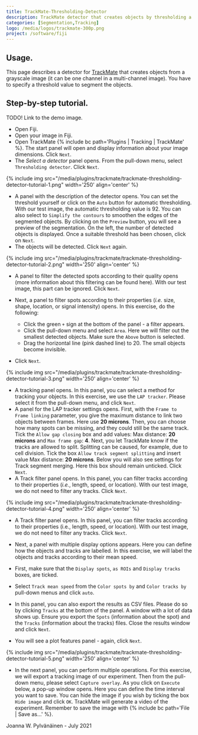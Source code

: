 ```yaml
---
title: TrackMate-Thresholding-Detector
description: TrackMate detector that creates objects by thresholding a grayscale image.
categories: [Segmentation,Tracking]
logo: /media/logos/trackmate-300p.png
project: /software/fiji
---
```


## Usage.

This page describes a detector for [TrackMate](/plugins/trackmate/index) that creates objects from a grayscale image (it can be one channel in a multi-channel image). You have to specify a threshold value to segment the objects.

## Step-by-step tutorial.

TODO! Link to the demo image.

- Open Fiji.
- Open your image in Fiji.
- Open TrackMate {% include bc path='Plugins | Tracking | TrackMate' %}. The start panel will open and display information about your image dimensions. Click `Next`.
- The _Select a detector_ panel opens. From the pull-down menu, select `Thresholding detector`. Click `Next`.

{% include img src="/media/plugins/trackmate/trackmate-thresholding-detector-tutorial-1.png" width='250'  align='center' %}

- A panel with the description of the detector opens. You can set the threshold yourself or click on the `Auto` button for automatic thresholding. With our test image, the automatic thresholding value is 92. You can also select to `Simplify the contours` to smoothen the edges of the segmented objects. By clicking on the `Preview` button, you will see a preview of the segmentation. On the left, the number of detected objects is displayed. Once a suitable threshold has been chosen, click on `Next`.
- The objects will be detected. Click `Next` again.

{% include img src="/media/plugins/trackmate/trackmate-thresholding-detector-tutorial-2.png" width='250'  align='center' %}

- A panel to filter the detected spots according to their quality opens (more information about this filtering can be found here). With our test image, this part can be ignored. Click `Next`.
- Next, a panel to filter spots according to their properties (*i.e.* size, shape, location, or signal intensity) opens. In this exercise, do the following:
  - Click the green `+` sign at the bottom of the panel - a filter appears.
  - Click the pull-down menu and select `Area`. Here we will filter out the smallest detected objects. Make sure the `Above` button is selected.
  - Drag the horizontal line (pink dashed line) to 20. The small objects become invisible.

- Click `Next`.

{% include img src="/media/plugins/trackmate/trackmate-thresholding-detector-tutorial-3.png" width='250'  align='center' %}

- A tracking panel opens. In this panel, you can select a method for tracking your objects. In this exercise, we use the `LAP tracker`. Please select it from the pull-down menu, and click `Next`.
- A panel for the LAP tracker settings opens. First, with the `Frame to Frame linking` parameter, you give the maximum distance to link two objects between frames. Here use **20 microns**. Then, you can choose how many spots can be missing, and they could still be the same track. Tick the `Allow gap closing` box and add values: Max distance: **20 microns** and `Max frame gap`: **4**. Next, you let TrackMate know if the tracks are allowed to split. Splitting can be caused, for example, due to cell division. Tick the box `Allow track segment splitting` and insert value Max distance: **20 microns**. Below you will also see settings for Track segment merging. Here this box should remain unticked. Click `Next`.
- A Track filter panel opens. In this panel, you can filter tracks according to their properties (*i.e.*, length, speed, or location). With our test image, we do not need to filter any tracks. Click `Next`.

{% include img src="/media/plugins/trackmate/trackmate-thresholding-detector-tutorial-4.png" width='250'  align='center' %}

- A Track filter panel opens. In this panel, you can filter tracks according to their properties (i.e., length, speed, or location). With our test image, we do not need to filter any tracks. Click `Next`.

- Next, a panel with multiple display options appears. Here you can define how the objects and tracks are labelled. In this exercise, we will label the objects and tracks according to their mean speed.

- First, make sure that the `Display spots`, `as ROIs` and `Display tracks` boxes, are ticked.
- Select `Track mean speed` from the `Color spots by` and `Color tracks by` pull-down menus and click `auto`.
- In this panel, you can also export the results as CSV files. Please do so by clicking `Tracks` at the bottom of the panel. A window with a lot of data shows up. Ensure you export the `Spots` (information about the spot) and the `Tracks` (information about the tracks) files. Close the results window and click `Next`.
- You will see a plot features panel - again, click `Next`.

{% include img src="/media/plugins/trackmate/trackmate-thresholding-detector-tutorial-5.png" width='250'  align='center' %}

- In the next panel, you can perform multiple operations. For this exercise, we will export a tracking image of our experiment. Then from the pull-down menu, please select `Capture overlay`. As you click on `Execute` below, a pop-up window opens. Here you can define the time interval you want to save. You can hide the image if you wish by ticking the box `Hide image` and click `OK`. TrackMate will generate a video of the experiment. Remember to save the image with {% include bc path='File | Save as...' %}.

Joanna W. Pylvänäinen - July 2021

